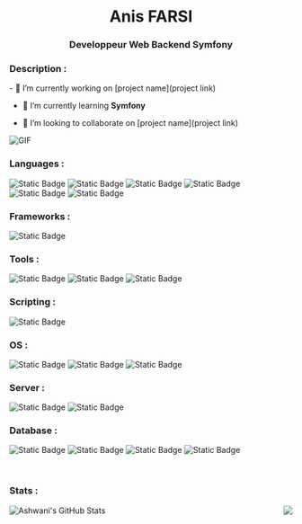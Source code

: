 <h1 align="center">Anis FARSI</h1>
<h3 align="center">Developpeur Web Backend Symfony</h3>

<h3 align="left">Description :</h3>
- 🔭 I’m currently working on [project name](project link)

- 🌱 I’m currently learning **Symfony**

- 👯 I’m looking to collaborate on [project name](project link)

<img align="top-right" alt="GIF" src="https://media.giphy.com/media/W3klTgJuKy5vymEoe7/giphy.gif?cid=ecf05e47ngfqz94p02hgha4otctrpezgqjgszj6ahxst18mz&ep=v1_gifs_search&rid=giphy.gif&ct=g">

<h3 align="left">Languages :</h3>
<p>
<img alt="Static Badge" src="https://img.shields.io/badge/html5-%23E34F26?style=for-the-badge&logo=html5&logoColor=white">
<img alt="Static Badge" src="https://img.shields.io/badge/css3-%231572B6?style=for-the-badge&logo=css3&logoColor=white">
<img alt="Static Badge" src="https://img.shields.io/badge/Tailwind%20CSS-%2306B6D4?style=for-the-badge&logo=tailwind%20css&logoColor=white">
<img alt="Static Badge" src="https://img.shields.io/badge/php-%23777BB4?style=for-the-badge&logo=php&logoColor=white">
<img alt="Static Badge" src="https://img.shields.io/badge/python-%233776AB?style=for-the-badge&logo=python&logoColor=white">
<img alt="Static Badge" src="https://img.shields.io/badge/markdown-%23000000?style=for-the-badge&logo=markdown&logoColor=white">
</p>

<h3 align="left">Frameworks :</h3>
<p>
<img alt="Static Badge" src="https://img.shields.io/badge/symfony-black?style=for-the-badge&logo=symfony&logoColor=white">
</p>  

<h3 align="left">Tools :</h3>
<p>
<img alt="Static Badge" src="https://img.shields.io/badge/git-%23F05032?style=for-the-badge&logo=git&logoColor=white">
<img alt="Static Badge" src="https://img.shields.io/badge/github-%23181717?style=for-the-badge&logo=github&logoColor=white">
<img alt="Static Badge" src="https://img.shields.io/badge/gitlab-%23FC6D26?style=for-the-badge&logo=gitlab&logoColor=white">
</p>

<h3 align="left">Scripting :</h3> 
<p>
<img alt="Static Badge" src="https://img.shields.io/badge/bash-%234EAA25?style=for-the-badge&logo=gnu%20bash&logoColor=white">
</p>

<h3 align="left">OS :</h3>
<p>
<img alt="Static Badge" src="https://img.shields.io/badge/linux-%23FCC624?style=for-the-badge&logo=linux&logoColor=black">
<img alt="Static Badge" src="https://img.shields.io/badge/arch%20linux-%231793D1?style=for-the-badge&logo=arch%20linux&logoColor=black">
<img alt="Static Badge" src="https://img.shields.io/badge/debian-%23A81D33?style=for-the-badge&logo=debian&logoColor=black">
</p>

<h3 align="left">Server :</h3>
<p>
<img alt="Static Badge" src="https://img.shields.io/badge/nginx-%23009639?style=for-the-badge&logo=nginx&logoColor=black">
<img alt="Static Badge" src="https://img.shields.io/badge/apache-%23D22128?style=for-the-badge&logo=apache&logoColor=black">
</p>

<h3 align="left">Database :</h3>
<p>
<img alt="Static Badge" src="https://img.shields.io/badge/mysql-%234479A1?style=for-the-badge&logo=mysql&logoColor=white">
<img alt="Static Badge" src="https://img.shields.io/badge/mariadb-%234479A1?style=for-the-badge&logo=mariadb&logoColor=white">
<img alt="Static Badge" src="https://img.shields.io/badge/adminer-%234479A1?style=for-the-badge&logo=adminer&logoColor=white">
<img alt="Static Badge" src="https://img.shields.io/badge/php%20my%20admin-%234479A1?style=for-the-badge&logo=phpmyadmin&logoColor=white">
</p>
<br>
<h3 align="left">Stats :</h3>
<a align="right" href="https://github.com/Bossboss-cyber">
  <img align="right" src="https://github-readme-stats.vercel.app/api/top-langs/?username=Bossboss-cyber&theme=dark" />
</a>

<img src="https://github-readme-stats.vercel.app/api?username=Bossboss-cyber&&show_icons=true&theme=dark&line_height=27&v=5" alt="Ashwani's GitHub Stats" />
